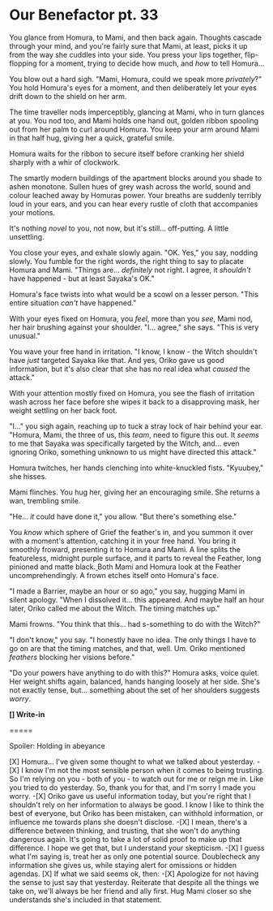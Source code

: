 # Our Benefactor pt. 33

You glance from Homura, to Mami, and then back again. Thoughts cascade through your mind, and you're fairly sure that Mami, at least, picks it up from the way she cuddles into your side. You press your lips together, flip-flopping for a moment, trying to decide how much, and *how* to tell Homura...

You blow out a hard sigh. "Mami, Homura, could we speak more *privately*?" You hold Homura's eyes for a moment, and then deliberately let your eyes drift down to the shield on her arm.

The time traveller nods imperceptibly, glancing at Mami, who in turn glances at you. You nod too, and Mami holds one hand out, golden ribbon spooling out from her palm to curl around Homura. You keep your arm around Mami in that half hug, giving her a quick, grateful smile.

Homura waits for the ribbon to secure itself before cranking her shield sharply with a whir of clockwork.

The smartly modern buildings of the apartment blocks around you shade to ashen monotone. Sullen hues of grey wash across the world, sound and colour leached away by Homuras power. Your breaths are suddenly terribly loud in your ears, and you can hear every rustle of cloth that accompanies your motions.

It's nothing *novel* to you, not now, but it's still... off-putting. A little unsettling.

You close your eyes, and exhale slowly again. "OK. Yes," you say, nodding slowly. You fumble for the right words, the right thing to say to placate Homura and Mami. "Things are... *definitely* not right. I agree, it *shouldn't* have happened - but at least Sayaka's OK."

Homura's face twists into what would be a scowl on a lesser person. "This entire situation *can't* have happened."

With your eyes fixed on Homura, you *feel*, more than you *see*, Mami nod, her hair brushing against your shoulder. "I... agree," she says. "This is very unusual."

You wave your free hand in irritation. "I know, I know - the Witch shouldn't have *just* targeted Sayaka like that. And yes, Oriko gave us good information, but it's also clear that she has no real idea what *caused* the attack."

With your attention mostly fixed on Homura, you see the flash of irritation wash across her face before she wipes it back to a disapproving mask, her weight settling on her back foot.

"I..." you sigh again, reaching up to tuck a stray lock of hair behind your ear. "Homura, Mami, the three of us, this *team*, need to figure this out. It *seems* to me that Sayaka was specifically targeted by the Witch, and... even ignoring Oriko, something unknown to us might have directed this attack."

Homura twitches, her hands clenching into white-knuckled fists. "Kyuubey," she hisses.

Mami flinches. You hug her, giving her an encouraging smile. She returns a wan, trembling smile.

"He... *it* could have done it," you allow. "But there's something else."

You *know* which sphere of Grief the feather's in, and you summon it over with a moment's attention, catching it in your free hand. You bring it smoothly froward, presenting it to Homura and Mami. A line splits the featureless, midnight purple surface, and it parts to reveal the Feather, long pinioned and matte black.[
](<http://Who is dreaming?>)
Both Mami and Homura look at the Feather uncomprehendingly. A frown etches itself onto Homura's face.

"I made a Barrier, maybe an hour or so ago," you say, hugging Mami in silent apology. "When I dissolved it... this appeared. And maybe half an hour later, Oriko called me about the Witch. The timing matches up."

Mami frowns. "You think that this... had s-something to do with the Witch?"

"I don't know," you say. "I honestly have no idea. The only things I have to go on are that the timing matches, and that, well. Um. Oriko mentioned *feathers* blocking her visions before."

"Do your powers have anything to do with this?" Homura asks, voice quiet. Her weight shifts again, balanced, hands hanging loosely at her side. She's not exactly tense, but... something about the set of her shoulders suggests *worry*.

**\[] Write-in**

\=====​

Spoiler: Holding in abeyance

\[X] Homura... I've given some thought to what we talked about yesterday.
-\[X] I know I'm not the most sensible person when it comes to being trusting. So I'm relying on you - both of you - to watch out for me or reign me in. Like you tried to do yesterday. So, thank you for that, and I'm sorry I made you worry.
-\[X] Oriko gave us useful information today, but you're right that I shouldn't rely on her information to always be good. I know I like to think the best of everyone, but Oriko has been mistaken, can withhold information, or influence me towards plans she doesn't disclose.
-\[X] I mean, there's a difference between thinking, and trusting, that she won't do anything dangerous again. It's going to take a lot of solid proof to make up that difference. I hope we get that, but I understand your skepticism.
-\[X] I guess what I'm saying is, treat her as only one potential source. Doublecheck any information she gives us, while staying alert for omissions or hidden agendas.
\[X] If what we said seems ok, then:
-\[X] Apologize for not having the sense to just say that yesterday. Reiterate that despite all the things we take on, we'll always be her friend and ally first. Hug Mami closer so she understands she's included in that statement.
